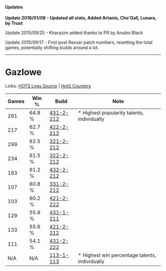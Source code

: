 #### Updates
**Update 2016/01/08 - Updated all stats, Added Artanis, Cho'Gall, Lunara, by Trust**

Update 2015/09/25 - Kharazim added thanks to PR by Anubis Black

Update 2015/09/17 - First post Rexxar patch numbers, resetting the total games, potentially shifting builds around a lot.

***

# Gazlowe

Links: [HOTS Logs Source](https://www.hotslogs.com/Sitewide/HeroDetails?Hero=Gazlowe) | [HotS Counters](http://hotscounters.com/#/hero/Gazlowe)

Games  | Win %  | Build     | Note
-----  | -----  | -----     | ----
261    | 64.8 % | [431-2-212](http://www.heroesfire.com/hots/talent-calculator/gazlowe#scCK) | * Highest popularity talents, individually
217    | 62.7 % | [422-2-212](http://www.heroesfire.com/hots/talent-calculator/gazlowe#sGE4) | 
299    | 62.5 % | [321-2-212](http://www.heroesfire.com/hots/talent-calculator/gazlowe#oPeq) | 
234    | 61.5 % | [322-2-212](http://www.heroesfire.com/hots/talent-calculator/gazlowe#oS54) | 
183    | 61.2 % | [432-2-212](http://www.heroesfire.com/hots/talent-calculator/gazlowe#seea) | 
107    | 60.8 % | [331-2-212](http://www.heroesfire.com/hots/talent-calculator/gazlowe#oo3K) | 
103    | 60.2 % | [421-2-222](http://www.heroesfire.com/hots/talent-calculator/gazlowe#sDn-) | 
129    | 55.8 % | [431-1-211](http://www.heroesfire.com/hots/talent-calculator/gazlowe#sbyh) | 
133    | 55.6 % | [421-2-212](http://www.heroesfire.com/hots/talent-calculator/gazlowe#sDnq) | 
111    | 54.1 % | [431-2-222](http://www.heroesfire.com/hots/talent-calculator/gazlowe#scCU) | 
N/A    | N/A    | [113-1-113](http://www.heroesfire.com/hots/talent-calculator/gazlowe#gTZf) | * Highest win percentage talents, individually
